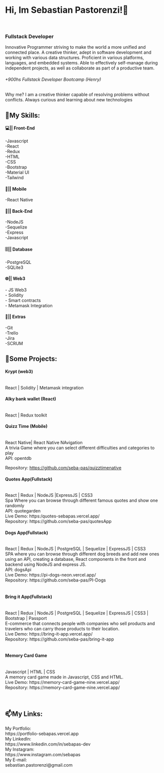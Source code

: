 ###  <h1> Hi, Im Sebastian Pastorenzi!👋 </h1> <br>
### <h3> Fullstack Developer </h3>

Innovative Programmer striving to make the world a more unified and connected place. A creative thinker, adept in software development and working with various data structures. Proficient in various platforms, languages, and embedded systems. Able to effectively self-manage during independent projects, as well as collaborate as part of a productive team.
<h6>+900hs Fullstack Developer Bootcamp (Henry)</h6>

Why me? I am a creative thinker capable of resolving problems without conflicts. Always curious and learning about new technologies

<h2>📃My Skills:</h2>

<h4>💻|| Front-End</h4>
-Javascript<br>
-React<br>
-Redux<br>
-HTML<br>
-CSS<br>
-Bootstrap<br>
-Material UI<br>
-Tailwind<br>

<h4>📱|| Mobile</h4>
-React Native<br>

<h4>🧩|| Back-End</h4>
-NodeJS<br>
-Sequelize<br>
-Express<br>
-Javascript<br>


<h4>🗄️|| Database</h4>
-PostgreSQL<br>
-SQLite3<br>

<h4>🌐|| Web3</h4>
- JS Web3<br>
- Solidity<br>
- Smart contracts<br>
- Metamask Integration<br>

<h4>📃|| Extras</h4>
-Git<br>
-Trello<br>
-Jira<br>
-SCRUM<br>



<h2>🚀Some Projects:</h2> 

<h4>Krypt (web3)</h4><br> 
React | Solidity | Metamask integration <br>

<h4>Alky bank wallet (React)</h4><br> 
React | Redux toolkit<br>

<h4>Quizz Time (Mobile)</h4><br> 
React Native| React Native NAvigation<br>
A trivia Game where you can select different difficulties and categories to play<br>
API: opentdb<br>

Repository: https://github.com/seba-pas/quizztimenative
<br>

<h4>Quotes App(Fullstack)</h4><br> 
React | Redux | NodeJS |ExpressJS | CSS3<br>
Spa Where you can browse through different famous quotes and show one randomly<br>
API: quotegarden<br>
Live Demo: https:/quotes-sebapas.vercel.app/<br>
Repository: https://github.com/seba-pas/quotesApp
<br>

<h4>Dogs App(Fullstack)</h4><br> 
React | Redux | NodeJS | PostgreSQL | Sequelize | ExpressJS | CSS3<br>
SPA where you can browse through different dog breeds and add new ones using an API, creating a database, React components in the front and backend using NodeJS and express JS.<br>
API: dogsApi<br>
Live Demo: https://pi-dogs-neon.vercel.app/<br>
Repository: https://github.com/seba-pas/PI-Dogs
<br>
<br>
<h4>Bring it App(Fullstack)</h4><br>
React | Redux | NodeJS | PostgreSQL | Sequelize | ExpressJS | CSS3 | Bootstrap | Passport <br>
E-commerce that connects people with companies who sell products and travelers who can carry those products to their location.<br>
Live Demo: https://bring-it-app.vercel.app/<br>
Repository: https://github.com/seba-pas/bring-it-app
<br>
<br>
<h4>Memory Card Game</h4><br>
Javascript | HTML | CSS<br>
A memory card game made in Javascript, CSS and HTML. <br>
Live Demo: https://memory-card-game-nine.vercel.app/<br>
Repository: https://memory-card-game-nine.vercel.app/<br>
<br>
<br>


<h2>📫My Links:</h2>
My Portfolio:<br>
https://portfolio-sebapas.vercel.app<br>
My LinkedIn:<br>
https://www.linkedin.com/in/sebapas-dev<br>
My Instagram:<br>
https://www.instagram.com/sebapas<br>
My E-mail:<br>
sebastian.pastorenzi@gmail.com<br>



